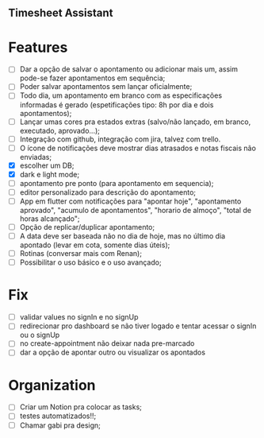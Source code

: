 ## Timesheet Assistant

# Features
 - [ ] Dar a opção de salvar o apontamento ou adicionar mais um, assim pode-se fazer apontamentos em sequência;
 - [ ] Poder salvar apontamentos sem lançar oficialmente;
 - [ ] Todo dia, um apontamento em branco com as especificações informadas é gerado (espetificações tipo: 8h por dia e dois apontamentos);
 - [ ] Lançar umas cores pra estados extras (salvo/não lançado, em branco, executado, aprovado...);
 - [ ] Integração com github, integração com jira, talvez com trello.
 - [ ] O ícone de notificações deve mostrar dias atrasados e notas fiscais não enviadas;
 - [x] escolher um DB;
 - [x] dark e light mode;
 - [ ] apontamento pre ponto (para apontamento em sequencia);
 - [ ] editor personalizado para descrição do apontamento;
 - [ ] App em flutter com notificações para "apontar hoje", "apontamento aprovado", "acumulo de apontamentos", "horario de almoço", "total de horas alcançado";
 - [ ] Opção de replicar/duplicar apontamento;
 - [ ] A data deve ser baseada não no dia de hoje, mas no último dia apontado (levar em cota, somente dias úteis);
 - [ ] Rotinas (conversar mais com Renan);
 - [ ] Possibilitar o uso básico e o uso avançado;

# Fix
 - [ ] validar values no signIn e no signUp
 - [ ] redirecionar pro dashboard se não tiver logado e tentar acessar o signIn ou o signUp
 - [ ] no create-appointment não deixar nada pre-marcado
 - [ ] dar a opção de apontar outro ou visualizar os apontados

# Organization
- [ ] Criar um Notion pra colocar as tasks;
- [ ] testes automatizados!!;
- [ ] Chamar gabi pra design;
